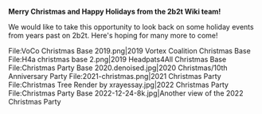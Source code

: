 **Merry Christmas and Happy Holidays from the 2b2t Wiki team!**

We would like to take this opportunity to look back on some holiday events from years past on 2b2t. Here's hoping for many more to come!

<gallery mode="packed">
File:VoCo Christmas Base 2019.png|2019 Vortex Coalition Christmas Base
File:H4a christmas base 2.png|2019 Headpats4All Christmas Base
File:Christmas Party Base 2020.denoised.jpg|2020 Christmas/10th Anniversary Party
File:2021-christmas.png|2021 Christmas Party
File:Christmas Tree Render by xrayessay.jpg|2022 Christmas Party
File:Christmas Party Base 2022-12-24-8k.jpg|Another view of the 2022 Christmas Party
</gallery>